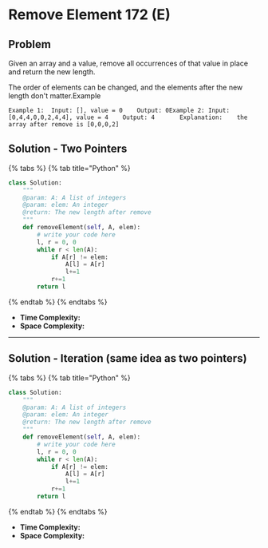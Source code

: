 # Remove Element 172 (E)

## Problem

Given an array and a value, remove all occurrences of that value in place and return the new length.

The order of elements can be changed, and the elements after the new length don't matter.Example

```
Example 1:	Input: [], value = 0	Output: 0Example 2:	Input:  [0,4,4,0,0,2,4,4], value = 4	Output: 4		Explanation: 	the array after remove is [0,0,0,2]
```

## Solution - Two Pointers



{% tabs %}
{% tab title="Python" %}
```python
class Solution:
    """
    @param: A: A list of integers
    @param: elem: An integer
    @return: The new length after remove
    """
    def removeElement(self, A, elem):
        # write your code here
        l, r = 0, 0
        while r < len(A):
            if A[r] != elem:
                A[l] = A[r]
                l+=1
            r+=1
        return l
```
{% endtab %}
{% endtabs %}

* **Time Complexity:**&#x20;
* **Space Complexity:**&#x20;

****

## Solution - Iteration (same idea as two pointers)



{% tabs %}
{% tab title="Python" %}
```python
class Solution:
    """
    @param: A: A list of integers
    @param: elem: An integer
    @return: The new length after remove
    """
    def removeElement(self, A, elem):
        # write your code here
        l, r = 0, 0
        while r < len(A):
            if A[r] != elem:
                A[l] = A[r]
                l+=1
            r+=1
        return l
```
{% endtab %}
{% endtabs %}

* **Time Complexity:**&#x20;
* **Space Complexity:**&#x20;
